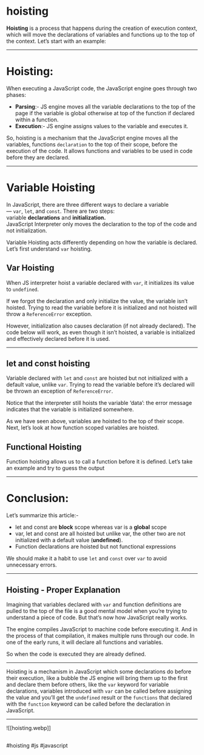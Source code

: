 # hoisting
**Hoisting** is a process that happens during the creation of execution context, which will move the declarations of variables and functions up to the top of the context. Let’s start with an example:
***
# Hoisting:

When executing a JavaScript code, the JavaScript engine goes through two phases:

-   **Parsing**:- JS engine moves all the variable declarations to the top of the page if the variable is global otherwise at top of the function if declared within a function.
-   **Execution**:- JS engine assigns values to the variable and executes it.

So, hoisting is a mechanism that the JavaScript engine moves all the variables, functions `declaration` to the top of their scope, before the execution of the code. It allows functions and variables to be used in code before they are declared.
***
# Variable Hoisting

In JavaScript, there are three different ways to declare a variable — `var`, `let`, and `const`. There are two steps: variable **declarations** and **initialization.**  
JavaScript Interpreter only moves the declaration to the top of the code and not initialization.

Variable Hoisting acts differently depending on how the variable is declared. Let’s first understand `var` hoisting.

## Var Hoisting

When JS interpreter hoist a variable declared with `var`, it initializes its value to `undefined`.

If we forgot the declaration and only initialize the value, the variable isn’t hoisted. Trying to read the variable before it is initialized and not hoisted will throw a `ReferenceError` exception.

However, initialization also causes declaration (if not already declared). The code below will work, as even though it isn’t hoisted, a variable is initialized and effectively declared before it is used.
***

## let and const hoisting

Variable declared with `let` and `const` are hoisted but not initialized with a default value, unlike `var`. Trying to read the variable before it’s declared will be thrown an exception of `ReferenceError`.

Notice that the interpreter still hoists the variable ‘data’: the error message indicates that the variable is initialized somewhere.

As we have seen above, variables are hoisted to the top of their scope. Next, let’s look at how function scoped variables are hoisted.

## Functional Hoisting

Function hoisting allows us to call a function before it is defined. Let’s take an example and try to guess the output
***
# Conclusion:

Let’s summarize this article:-

-   let and const are **block** scope whereas var is a **global** scope
-   var, let and const are all hoisted but unlike var, the other two are not initialized with a default value (**undefined**).
-   Function declarations are hoisted but not functional expressions

We should make it a habit to use `let` and `const` over `var` to avoid unnecessary errors.
***
## Hoisting - Proper Explanation

Imagining that variables declared with `var` and function definitions are pulled to the top of the file is a good mental model when you’re trying to understand a piece of code. But that’s now how JavaScript really works.

The engine compiles JavaScript to machine code before executing it. And in the process of that compilation, it makes multiple runs through our code. In one of the early runs, it will declare all functions and variables.

So when the code is executed they are already defined.
***
Hoisting is a mechanism in JavaScript which some declarations do before their execution, like a bubble the JS engine will bring them up to the first and declare them before others, like the `var` keyword for variable declarations, variables introduced with `var` can be called before assigning the value and you’ll get the `undefined` result or the `functions` that declared with the `function` keyword can be called before the declaration in JavaScript.
***
![[hoisting.webp]]
## [](https://alexkondov.com/half-hour-to-learn-js/#variable-declaration)
#hoisting #js #javascript 